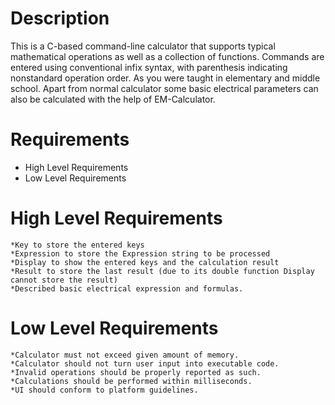  # Description

 This is a C-based command-line calculator that supports typical mathematical operations as well as a collection of functions. 
 Commands are entered using conventional infix syntax, with parenthesis indicating nonstandard operation order. As you were taught in elementary and middle school.
 Apart from normal calculator some basic electrical parameters can also be calculated with the help of EM-Calculator.

# Requirements

* High Level Requirements
* Low Level Requirements

# High Level Requirements
    *Key to store the entered keys
    *Expression to store the Expression string to be processed
    *Display to show the entered keys and the calculation result
    *Result to store the last result (due to its double function Display cannot store the result)
    *Described basic electrical expression and formulas.

# Low Level Requirements
    *Calculator must not exceed given amount of memory.
    *Calculator should not turn user input into executable code.
    *Invalid operations should be properly reported as such.
    *Calculations should be performed within milliseconds.
    *UI should conform to platform guidelines.